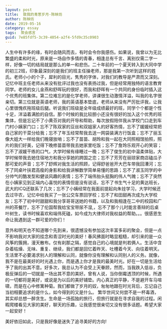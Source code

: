 ```yaml
---
layout: post
title:  致我的青葱岁月-陈映坊
author:	陈映坊
date: 2019-05-16
category: essay
tags:  聚会感言
guid: 7e85fdf5-3c39-4054-a2f4-5fd9c35c0903
---
```



人生中有许多的缘，有时会随风而去，有时会令你我感伤。如果说，我曾以为无比繁盛的柔和时光，原来是一场自作多情的青春，相逢总有千言、离别仅需二字一样，好像一切的结局就是那么的单一和悲伤。二十年前的一个夏天转入到大同中学的初三2班，印象最深刻的是我们的班主任操老师，那是我第一次听到这样的姓氏。老师小小的个子，犀利的目光，隽秀的字体，对我们的教导是严肃而又深刻。记忆中班主任老师从来没有批评过我也没有表扬过我，但是经常用独特的语言教育同学。老师的女儿金燕和舒晖玩的很好，而我和舒晖有一个共同的身份临时插入这个优秀的班集体。第二位难忘的是化学老师，讲课很生动激情洋溢，叫我的名字很亲切。第三位就是英语老师，我的英语基本垫底，老师从来没有严厉批评我，让我心里很愧疚拖班级后腿。听说我们班级是全年级成绩最好的班，同学个个都是个性十足，洋溢着满脸的自信。那个时候的我比较胆小还没有很好的加入这个优秀的班集体，但是忘记不了小黄芬对我的开导和帮助，每次放假陪伴我从学校门口走到车门村小姨家门口；忘不了陈双家的豆丝和双姐家人的好客热情，忘不了媛媛经常把自己家的干菜分给我；忘不了年玉经常帮我去送一网袋装满方行饭盒；忘不了丽玉像大姐大一样给我们晚寝放哨；忘不了苗苗、胡玲和我一起在大同照相馆拍照，照片的我们好美，记得下晚修苗苗带我去她家里吃饭；忘不了詹玲乐观开心的笑容；忘不了淑媛干练的口气，大学时候有缘睡过一晚；忘不了俊生的初中温柔体贴，大学时候带我去她住宿地方和我分享她的跨国之恋；忘不了芳芳在丽琼家商店磕瓜子那可爱的声音；忘不了舒辉对我生活的照顾，记得舒爸爸开大巴车带我回漕河；忘不了同桌叶扶君高瘦的身影和给我讲解数学简单易懂的思路；忘不了淑玉同学的中分帅气的酷发型和健谈风趣的表情；忘不了端伟抬头挺胸的伟人气魄；忘不了突然在小姨家见到正端内心喜悦的表情但是没有说话，忘不了书生气十足的黄达班长，武大的ICQ还联系了几次；忘不了小姨经常在我面前提起向朱铨学习，大学时候还去过华农，记忆中给我买了一张公交车票回学校；忘不了和田甜再次成为大学校友；忘不了初中时甜甜和我分享哥哥送她的书籍，以及和我相逢在二中的校园和广州的茶餐厅，忘不了伦国帮我给宝宝带尿不湿,，忘不了那个儿时能言善辩的后桌叶树生，读书时候喜欢和端伟死磕，如今成为大律师对我权益的帮助。。。很感恩生命让我遇到这一群可爱的你们！

意外和明天也不知道哪个先到来，很遗憾没有参加这次丰富多彩的聚会，但是一点不影响我对大家的挂念和青涩时光的美好！春风拂面时略显粗糙，却引来的是一众风筝的簇拥，漫天散布。仅有刹那之隔，感觉自己的心境就是判若俩人。生活中含杂着枯燥、无味、重复、继续，我们都是回忆着昨天、吐槽着今天、向往着明天。生活里不必要渴求别人的理解和认同，就像你没有理解和认同别人的义务。就像，我不是在最美好的时光遇上你，而是遇上你才是我的最美时光。好在一切是生活给予了我的出其不意。好多次，我总认为不会受上天眷顾，然而，当我跌入低谷，负极反弹后的一切就是一场出其不意的美好。曾有人说，当你倒霉透顶的时候，所遇的一切都将是美好，或说是为以后的美好铺垫。内心真正的平静，不是避开车马喧啸，而是在心中修篱种菊。我们都做了岁月的奴，匆匆地跟在时光背后，忘记自己当初相要追求的是什么，如今得到的又是什么。
繁华世间又何尝不是一杯毒酒，其实却总想一醉贪生。生命是一场孤独的旅行，但旅行就是在寻求自我的过程。闲暇爬楼看见大家的美好，聊天的乐趣，让我感觉很亲切又没有很多话题。希望大家一起安好！

美好依旧如此，只是我好像是迷失了追寻美好的方向!
